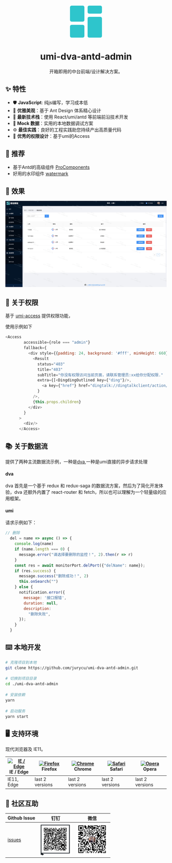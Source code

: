 <p align="center">
  <a href="https://github.com/jurycu/umi-dva-antd-admin">
    <img width="100" src="https://github.com/jurycu/umi-dva-antd-admin/blob/main/src/assets/mb.png">
  </a>
</p>

<h1 align="center">umi-dva-antd-admin</h1>

<div align="center">
开箱即用的中台前端/设计解决方案。
</div>

## ✨ 特性

- 🛡 **JavaScript**: 纯js编写，学习成本低
- 💎 **优雅美观**：基于 Ant Design 体系精心设计
- 🚀 **最新技术栈**：使用 React/umi/antd 等前端前沿技术开发
- 🔢 **Mock 数据**：实用的本地数据调试方案
- ⚙️  **最佳实践**：良好的工程实践助您持续产出高质量代码
- 🔐 **优秀的权限设计**：基于umi的Access

## 🎉 推荐

- 基于Antd的高级组件 [ProComponents](https://procomponents.ant.design/components/) 
- 好用的水印组件 [watermark](https://procomponents.ant.design/components/water-mark/)


## 📜 效果

<img src="https://github.com/jurycu/umi-dva-antd-admin/blob/main/src/assets/layout.png" /> 

## 🔐  关于权限

基于 [umi-access](https://umijs.org/plugins/plugin-access) 提供权限功能，

使用示例如下

```js
<Access
        accessible={role === "admin"}
        fallback={
          <div style={{padding: 24, background: '#fff', minHeight: 660}}>
            <Result
              status="403"
              title="403"
              subTitle="你没有权限访问当前页面，请联系管理员:xx给你分配权限."
              extra={[<DingdingOutlined key={"ding"}/>,
                <a key={"href"} href="dingtalk://dingtalkclient/action/sendmsg?dingtalk_id=jxxx">钉钉直达</a>]
              }
            />,
            {this.props.children}
          </div>
        }
      >
        <div/>
      </Access>
```


## 📚  关于数据流
提供了两种主流数据流示例，一种是[dva](https://dvajs.com/),一种是umi直接的异步请求处理

#### dva
dva 首先是一个基于 redux 和 redux-saga 的数据流方案，然后为了简化开发体验，dva 还额外内置了 react-router 和 fetch，所以也可以理解为一个轻量级的应用框架。

#### umi
请求示例如下：
```js
// 删除
  del = name => async () => {
    console.log(name)
    if (name.length === 0) {
      message.error("请选择要删除的监控！", 2).then(r => r)
    }
    const res = await monitorPort.delPort({"delName": name});
    if (res.success) {
      message.success("删除成功！", 2)
      this.onSearch("")
    } else {
      notification.error({
        message: '接口报错',
        duration: null,
        description:
          "删除失败",
      });
    }
  }
```

## ⌨️ 本地开发

```sh
# 克隆项目到本地
git clone https://github.com/jurycu/umi-dva-antd-admin.git

# 切换到项目目录
cd ./umi-dva-antd-admin

# 安装依赖
yarn

# 启动服务
yarn start
```

## 🖥  支持环境

现代浏览器及 IE11。

| [<img src="https://raw.githubusercontent.com/alrra/browser-logos/master/src/edge/edge_48x48.png" alt="IE / Edge" width="24px" height="24px" />](http://godban.github.io/browsers-support-badges/)</br>IE / Edge | [<img src="https://raw.githubusercontent.com/alrra/browser-logos/master/src/firefox/firefox_48x48.png" alt="Firefox" width="24px" height="24px" />](http://godban.github.io/browsers-support-badges/)</br>Firefox | [<img src="https://raw.githubusercontent.com/alrra/browser-logos/master/src/chrome/chrome_48x48.png" alt="Chrome" width="24px" height="24px" />](http://godban.github.io/browsers-support-badges/)</br>Chrome | [<img src="https://raw.githubusercontent.com/alrra/browser-logos/master/src/safari/safari_48x48.png" alt="Safari" width="24px" height="24px" />](http://godban.github.io/browsers-support-badges/)</br>Safari | [<img src="https://raw.githubusercontent.com/alrra/browser-logos/master/src/opera/opera_48x48.png" alt="Opera" width="24px" height="24px" />](http://godban.github.io/browsers-support-badges/)</br>Opera |
| --- | --- | --- | --- | --- |
| IE11, Edge | last 2 versions | last 2 versions | last 2 versions | last 2 versions |

## 👥 社区互助

| Github Issue                                      | 钉钉                                                                                     | 微信                                                                                   |
| ------------------------------------------------- | ------------------------------------------------------------------------------------------ | ---------------------------------------------------------------------------------------- |
| [issues](https://github.com/jurycu/umi-dva-antd-admin/issues) | <img src="https://github.com/jurycu/umi-dva-antd-admin/blob/main/src/assets/dingtalk.jpg" width="100" /> | <img src="https://github.com/jurycu/umi-dva-antd-admin/blob/main/src/assets/wechat.png" width="100" /> |
